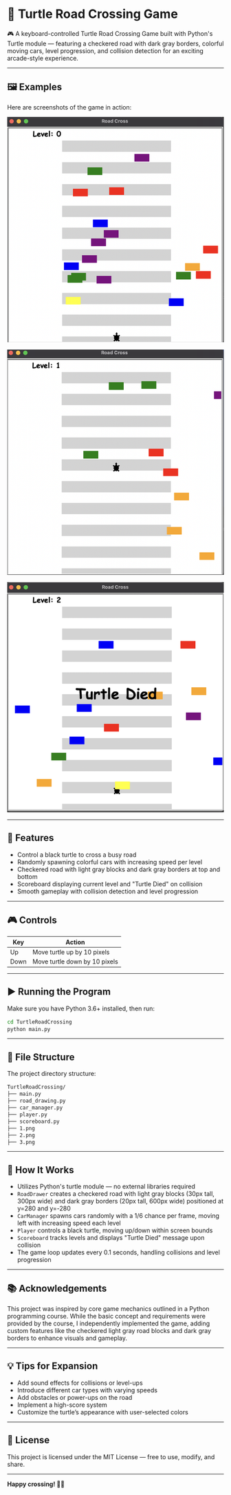 # 🐢 Turtle Road Crossing Game

🎮 A keyboard-controlled Turtle Road Crossing Game built with Python's Turtle module — featuring a checkered road with dark gray borders, colorful moving cars, level progression, and collision detection for an exciting arcade-style experience.

---

## 🖼️ Examples

Here are screenshots of the game in action:

![Screenshot 1 - Game Start](TurtleRoadCrossing/1.png)

![Screenshot 2 - Middle phase](TurtleRoadCrossing/2.png)

![Screenshot 3 - Game End](TurtleRoadCrossing/3.png)

---

## 🎯 Features

- Control a black turtle to cross a busy road  
- Randomly spawning colorful cars with increasing speed per level  
- Checkered road with light gray blocks and dark gray borders at top and bottom  
- Scoreboard displaying current level and "Turtle Died" on collision  
- Smooth gameplay with collision detection and level progression  

---

## 🎮 Controls

| Key  | Action                               |
|-------|-------------------------------------|
| Up    | Move turtle up by 10 pixels        |
| Down  | Move turtle down by 10 pixels      |

---

## ▶️ Running the Program

Make sure you have Python 3.6+ installed, then run:

```bash
cd TurtleRoadCrossing
python main.py
```

---

## 📁 File Structure

The project directory structure:

```
TurtleRoadCrossing/
├── main.py
├── road_drawing.py
├── car_manager.py
├── player.py
├── scoreboard.py
├── 1.png
├── 2.png
├── 3.png
```

---

## 🧠 How It Works

- Utilizes Python's turtle module — no external libraries required  
- `RoadDrawer` creates a checkered road with light gray blocks (30px tall, 300px wide) and dark gray borders (20px tall, 600px wide) positioned at y=280 and y=-280  
- `CarManager` spawns cars randomly with a 1/6 chance per frame, moving left with increasing speed each level  
- `Player` controls a black turtle, moving up/down within screen bounds  
- `Scoreboard` tracks levels and displays "Turtle Died" message upon collision  
- The game loop updates every 0.1 seconds, handling collisions and level progression  

---

## 📚 Acknowledgements

This project was inspired by core game mechanics outlined in a Python programming course. While the basic concept and requirements were provided by the course, I independently implemented the game, adding custom features like the checkered light gray road blocks and dark gray borders to enhance visuals and gameplay.

---

## 💡 Tips for Expansion

- Add sound effects for collisions or level-ups  
- Introduce different car types with varying speeds  
- Add obstacles or power-ups on the road  
- Implement a high-score system  
- Customize the turtle’s appearance with user-selected colors  

---

## 📄 License

This project is licensed under the MIT License — free to use, modify, and share.

---

**Happy crossing! 🐢🚗**
